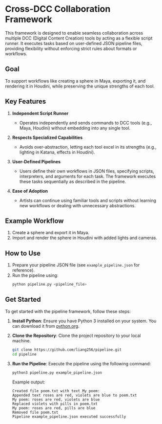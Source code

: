 # Cross-DCC Collaboration Framework

This framework is designed to enable seamless collaboration across multiple DCC (Digital Content Creation) tools by acting as a flexible script runner. It executes tasks based on user-defined JSON pipeline files, providing flexibility without enforcing strict rules about formats or workflows.

## Goal
To support workflows like creating a sphere in Maya, exporting it, and rendering it in Houdini, while preserving the unique strengths of each tool.

## Key Features
1. **Independent Script Runner**  
   - Operates independently and sends commands to DCC tools (e.g., Maya, Houdini) without embedding into any single tool.

2. **Respects Specialized Capabilities**  
   - Avoids over-abstraction, letting each tool excel in its strengths (e.g., lighting in Katana, effects in Houdini).

3. **User-Defined Pipelines**  
   - Users define their own workflows in JSON files, specifying scripts, interpreters, and arguments for each task. The framework executes these tasks sequentially as described in the pipeline.

4. **Ease of Adoption**  
   - Artists can continue using familiar tools and scripts without learning new workflows or dealing with unnecessary abstractions.

## Example Workflow
1. Create a sphere and export it in Maya.
2. Import and render the sphere in Houdini with added lights and cameras.

## How to Use
1. Prepare your pipeline JSON file (see `example_pipeline.json` for reference).
2. Run the pipeline using:
   ```bash
   python pipeline.py <pipeline_file>
   ```

## Get Started

To get started with the pipeline framework, follow these steps:

1. **Install Python**: Ensure you have Python 3 installed on your system. You can download it from [python.org](https://www.python.org/).

2. **Clone the Repository**: Clone the project repository to your local machine.
    ```sh
    git clone https://github.com/liang256/pipeline.git
    cd pipeline
    ```

3. **Run the Pipeline**: Execute the pipeline using the following command:
    ```sh
    python3 pipeline.py example_pipeline.json
    ```
    Example output:
    ```
    Created file poem.txt with text My poem: 
    Appended text roses are red, violets are blue to poem.txt
    My poem: roses are red, violets are blue
    Replaced violets with pills in poem.txt
    My poem: roses are red, pills are blue
    Removed file poem.txt
    Pipeline example_pipeline.json executed successfully
    ```
